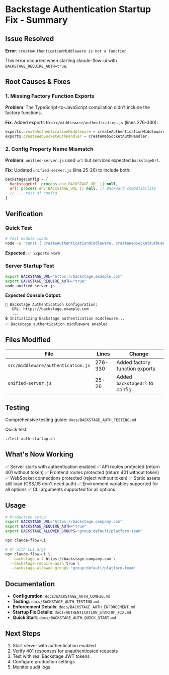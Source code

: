 # Backstage Authentication Startup Fix - Summary

## Issue Resolved

**Error**: `createAuthenticationMiddleware is not a function`

This error occurred when starting claude-flow-ui with `BACKSTAGE_REQUIRE_AUTH=true`.

## Root Causes & Fixes

### 1. Missing Factory Function Exports

**Problem**: The TypeScript-to-JavaScript compilation didn't include the factory functions.

**Fix**: Added exports to `src/middleware/authentication.js` (lines 276-330):
```javascript
exports.createAuthenticationMiddleware = createAuthenticationMiddleware;
exports.createWebSocketAuthHandler = createWebSocketAuthHandler;
```

### 2. Config Property Name Mismatch

**Problem**: `unified-server.js` used `url` but services expected `backstageUrl`.

**Fix**: Updated `unified-server.js` (line 25-26) to include both:
```javascript
backstageConfig = {
  backstageUrl: process.env.BACKSTAGE_URL || null,
  url: process.env.BACKSTAGE_URL || null, // Backward compatibility
  // ... rest of config
}
```

## Verification

### Quick Test

```bash
# Test module loads
node -e "const { createAuthenticationMiddleware, createWebSocketAuthHandler } = require('./src/middleware/authentication'); console.log('✅ Exports work');"
```

**Expected**: `✅ Exports work`

### Server Startup Test

```bash
export BACKSTAGE_URL="https://backstage.example.com"
export BACKSTAGE_REQUIRE_AUTH="true"
node unified-server.js
```

**Expected Console Output**:
```
🔐 Backstage Authentication Configuration:
   URL: https://backstage.example.com
   ...
🔒 Initializing Backstage authentication middleware...
✅ Backstage authentication middleware enabled
```

## Files Modified

| File | Lines | Change |
|------|-------|--------|
| `src/middleware/authentication.js` | 276-330 | Added factory function exports |
| `unified-server.js` | 25-26 | Added `backstageUrl` to config |

## Testing

Comprehensive testing guide: `docs/BACKSTAGE_AUTH_TESTING.md`

Quick test:
```bash
./test-auth-startup.sh
```

## What's Now Working

✅ Server starts with authentication enabled
✅ API routes protected (return 401 without token)
✅ Frontend routes protected (return 401 without token)
✅ WebSocket connections protected (reject without token)
✅ Static assets still load (CSS/JS don't need auth)
✅ Environment variables supported for all options
✅ CLI arguments supported for all options

## Usage

```bash
# Production setup
export BACKSTAGE_URL="https://backstage.company.com"
export BACKSTAGE_REQUIRE_AUTH="true"
export BACKSTAGE_ALLOWED_GROUPS="group:default/platform-team"

npx claude-flow-ui

# Or with CLI args
npx claude-flow-ui \
  --backstage-url https://backstage.company.com \
  --backstage-require-auth true \
  --backstage-allowed-groups "group:default/platform-team"
```

## Documentation

- **Configuration**: `docs/BACKSTAGE_AUTH_CONFIG.md`
- **Testing**: `docs/BACKSTAGE_AUTH_TESTING.md`
- **Enforcement Details**: `docs/BACKSTAGE_AUTH_ENFORCEMENT.md`
- **Startup Fix Details**: `docs/AUTHENTICATION_STARTUP_FIX.md`
- **Quick Start**: `docs/BACKSTAGE_AUTH_QUICK_START.md`

## Next Steps

1. Start server with authentication enabled
2. Verify 401 responses for unauthenticated requests
3. Test with real Backstage JWT tokens
4. Configure production settings
5. Monitor audit logs
